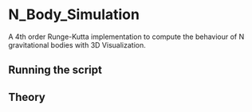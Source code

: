 # N_Body_Simulation
A 4th order Runge-Kutta implementation to compute the behaviour of N gravitational bodies with 3D Visualization.

## Running the script

## Theory



